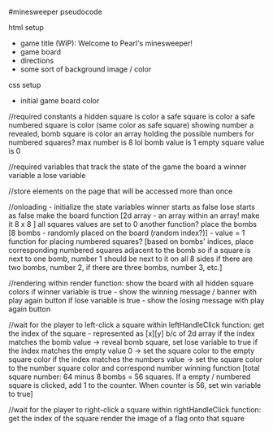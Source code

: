 #minesweeper pseudocode

html setup
- game title (WIP): Welcome to Pearl's minesweeper!
- game board 
- directions
- some sort of background image / color 

css setup
- initial game board color

//required constants
a hidden square is <blank> color
a safe square is <some> color
a safe numbered square is <some> color (same color as safe square) showing <some> number 
a revealed, bomb square is <some other> color
an array holding the possible numbers for numbered squares? max number is 8 lol
bomb value is 1
empty square value is 0

//required variables that track the state of the game
the board 
a winner variable 
a lose variable

//store elements on the page that will be accessed more than once

//onloading - initialize the state variables
winner starts as false
lose starts as false
make the board function [2d array - an array within an array! make it 8 x 8 ]
  all squares values are set to 0
    another function? place the bombs [8 bombs - randomly placed on the board (random index?)] - value = 1
    function for placing numbered squares? [based on bombs' indices, place corresponding numbered squares adjacent to the bomb
  so if a square is next to one bomb, number 1 should be next to it on all 8 sides
  if there are two bombs, number 2, if there are three bombs, number 3, etc.]

//rendering
within render function:
show the board with all hidden square colors
if winner variable is true - show the winning message / banner with play again button
if lose variable is true - show the losing message with play again button

//wait for the player to left-click a square
within leftHandleClick function:
get the index of the square - represented as [x][y] b/c of 2d array
if the index matches the bomb value -> reveal bomb square, set lose variable to true
if the index matches the empty value 0 -> set the square color to the empty square color
if the index matches the numbers value -> set the square color to the number square color and correspond number
winning function [total square number: 64 minus 8 bombs = 56 squares. If a empty / numbered square is clicked, add 1 to the counter. 
When counter is 56, set win variable to true]


//wait for the player to right-click a square
within rightHandleClick function:
get the index of the square
render the image of a flag onto that square



